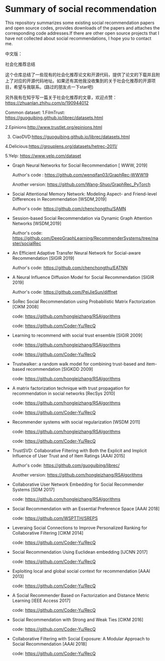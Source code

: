 # Summary of social recommendation
This repository summarizes some existing social recommendation papers and open source codes, provides downloads of the papers and attaches the corresponding code addresses.If there are other open source projects that I have not collected about social recommendations, I hope you to contact me.

中文版：

社会化推荐总结

这个仓库总结了一些现有的社会化推荐论文和开源代码，提供了论文的下载并且附上了对应的开源代码地址。如果还有其他我没收集到的关于社会化推荐的开源项目，希望与我联系。(路过的朋友点一下star吧)

另外我有在知乎写一篇关于社会化推荐的文章，欢迎点赞：https://zhuanlan.zhihu.com/p/190944012


Common dataset:
1.FilmTrust: https://guoguibing.github.io/librec/datasets.html

2.Epinions:http://www.trustlet.org/epinions.html

3. CiaoDVD:https://guoguibing.github.io/librec/datasets.html

4.Delicious:https://grouplens.org/datasets/hetrec-2011/

5.Yelp: https://www.yelp.com/dataset



* Graph Neural Networks for Social Recommendation  [ WWW, 2019]

  Author's code :  https://github.com/wenqifan03/GraphRec-WWW19
  
  Another version: https://github.com/Wang-Shuo/GraphRec_PyTorch
  
* Social Attentional Memory Network: Modeling Aspect- and Friend-level Differences in Recommendation [WSDM,2019]

  Author's code: https://github.com/chenchongthu/SAMN

*  Session-based Social Recommendation via Dynamic Graph Attention Networks [WSDM,2019]

   Author's code:  https://github.com/DeepGraphLearning/RecommenderSystems/tree/master/socialRec 

* An Efficient Adaptive Transfer Neural Network for Social-aware Recommendation [SIGIR 2019] 

  Author's code: https://github.com/chenchongthu/EATNN

* A Neural Influence Diffusion Model for Social Recommendation [SIGIR 2019]

  Author's code: https://github.com/PeiJieSun/diffnet

* SoRec Social Recommendation using Probabilistic Matrix Factorization [CIKM 2008]
  
  code: https://github.com/hongleizhang/RSAlgorithms
  
  code: https://github.com/Coder-Yu/RecQ
  
* Learning to recommend with social trust ensemble [SIGIR 2009]

  code: https://github.com/hongleizhang/RSAlgorithms
  
  code: https://github.com/Coder-Yu/RecQ
  
* Trustwalker: a random walk model for combining trust-based and item-based recommendation [SIGKDD 2009]

  code: https://github.com/hongleizhang/RSAlgorithms
  
* A matrix factorization technique with trust propagation for recommendation in social networks [RecSys 2010]

  code: https://github.com/hongleizhang/RSAlgorithms
  
  code: https://github.com/Coder-Yu/RecQ
  
* Recommender systems with social regularization [WSDM 2011]

  code: https://github.com/hongleizhang/RSAlgorithms
  
  code: https://github.com/Coder-Yu/RecQ
  
* TrustSVD: Collaborative Filtering with Both the Explicit and Implicit Influence of User Trust and of Item Ratings [AAAI 2015]

  Author's code: https://github.com/guoguibing/librec/
  
  Another version: https://github.com/hongleizhang/RSAlgorithms
  
* Collaborative User Network Embedding for Social Recommender Systems [SDM 2017]

  code: https://github.com/hongleizhang/RSAlgorithms
  
* Social Recommendation with an Essential Preference Space [AAAI 2018]

  code: https://github.com/WSPTTH/SREPS

* Leveraing Social Connections to Improve Personalized Ranking for Collaborative Filtering [CIKM 2014]

  code: https://github.com/Coder-Yu/RecQ
  
* Social Recommendation Using Euclidean embedding [IJCNN 2017]

  code: https://github.com/Coder-Yu/RecQ

* Exploiting local and global social context for recommendation [AAAI 2013]

  code: https://github.com/Coder-Yu/RecQ
  
* A Social Recommender Based on Factorization and Distance Metric Learning [IEEE Access 2017]

  code: https://github.com/Coder-Yu/RecQ
  
* Social Recommendation with Strong and Weak Ties [CIKM 2016]

  code: https://github.com/Coder-Yu/RecQ

* Collaborative Filtering with Social Exposure: A Modular Approach to Social Recommendation [AAAI 2018]

  code: https://github.com/Coder-Yu/RecQ
